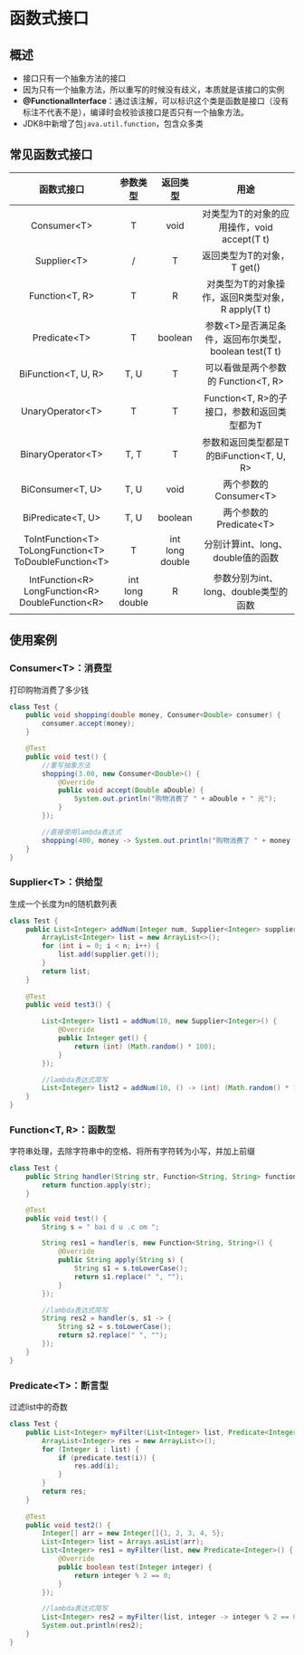 # 函数式接口

## 概述

* 接口只有一个抽象方法的接口
* 因为只有一个抽象方法，所以重写的时候没有歧义，本质就是该接口的实例
* **@FunctionalInterface**：通过该注解，可以标识这个类是函数是接口（没有标注不代表不是），编译时会校验该接口是否只有一个抽象方法。
* JDK8中新增了包`java.util.function`，包含众多类

## 常见函数式接口

|                          函数式接口                          |         参数类型          |         返回类型          |                         用途                          |
| :----------------------------------------------------------: | :-----------------------: | :-----------------------: | :---------------------------------------------------: |
|                         Consumer\<T>                         |             T             |           void            |      对类型为T的对象的应用操作，void accept(T t)      |
|                         Supplier\<T>                         |             /             |             T             |              返回类型为T的对象，T get()               |
|                        Function<T, R>                        |             T             |             R             |   对类型为T的对象操作，返回R类型对象，R apply(T t)    |
|                        Predicate\<T>                         |             T             |          boolean          | 参数\<T>是否满足条件，返回布尔类型，boolean test(T t) |
|                     BiFunction<T, U, R>                      |           T, U            |             T             |          可以看做是两个参数的 Function<T, R>          |
|                      UnaryOperator\<T>                       |             T             |             T             |      Function<T, R>的子接口，参数和返回类型都为T      |
|                      BinaryOperator\<T>                      |           T, T            |             T             |       参数和返回类型都是T的BiFunction<T, U, R>        |
|                       BiConsumer<T, U>                       |           T, U            |           void            |                两个参数的Consumer\<T>                 |
|                      BiPredicate<T, U>                       |           T, U            |          boolean          |                两个参数的Predicate\<T>                |
| ToIntFunction\<T><br />ToLongFunction\<T><br />ToDoubleFunction\<T> |             T             | int<br />long<br />double |           分别计算int、long、double值的函数           |
| IntFunction\<R><br />LongFunction\<R><br />DoubleFunction\<R> | int<br />long<br />double |             R             |         参数分别为int、long、double类型的函数         |

## 使用案例

### Consumer\<T>：消费型

打印购物消费了多少钱

```java
class Test {
    public void shopping(double money, Consumer<Double> consumer) {
        consumer.accept(money);
    }

    @Test
    public void test() {
        //重写抽象方法
        shopping(3.00, new Consumer<Double>() {
            @Override
            public void accept(Double aDouble) {
                System.out.println("购物消费了 " + aDouble + " 元");
            }
        });

        //直接使用lambda表达式
        shopping(400, money -> System.out.println("购物消费了 " + money + " 元"));
    }
}
```

### Supplier\<T>：供给型

生成一个长度为n的随机数列表

```java
class Test {
    public List<Integer> addNum(Integer num, Supplier<Integer> supplier) {
        ArrayList<Integer> list = new ArrayList<>();
        for (int i = 0; i < n; i++) {
            list.add(supplier.get());
        }
        return list;
    }
    
    @Test
    public void test3() {

        List<Integer> list1 = addNum(10, new Supplier<Integer>() {
            @Override
            public Integer get() {
                return (int) (Math.random() * 100);
            }
        });

        //lambda表达式简写
        List<Integer> list2 = addNum(10, () -> (int) (Math.random() * 100));
    }
}
```

### Function<T, R>：函数型

字符串处理，去除字符串中的空格、将所有字符转为小写，并加上前缀

```java
class Test {
    public String handler(String str, Function<String, String> function) {
        return function.apply(str);
    }

    @Test
    public void test() {
        String s = " bai d u .c om ";

        String res1 = handler(s, new Function<String, String>() {
            @Override
            public String apply(String s) {
                String s1 = s.toLowerCase();
                return s1.replace(" ", "");
            }
        });

        //lambda表达式简写
        String res2 = handler(s, s1 -> {
            String s2 = s.toLowerCase();
            return s2.replace(" ", "");
        });
    }
}
```

### Predicate\<T>：断言型

过滤list中的奇数

```java
class Test {
    public List<Integer> myFilter(List<Integer> list, Predicate<Integer> predicate) {
        ArrayList<Integer> res = new ArrayList<>();
        for (Integer i : list) {
            if (predicate.test(i)) {
                res.add(i);
            }
        }
        return res;
    }
    
    @Test
    public void test2() {
        Integer[] arr = new Integer[]{1, 2, 3, 4, 5};
        List<Integer> list = Arrays.asList(arr);
        List<Integer> res1 = myFilter(list, new Predicate<Integer>() {
            @Override
            public boolean test(Integer integer) {
                return integer % 2 == 0;
            }
        });

        //lambda表达式简写
        List<Integer> res2 = myFilter(list, integer -> integer % 2 == 0);
        System.out.println(res2);
    }
}
```
